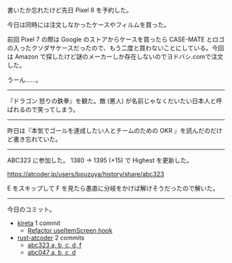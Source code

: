 書いたか忘れたけど先日 Pixel 8 を予約した。

今日は同時には注文しなかったケースやフィルムを買った。

前回 Pixel 7 の際は Google のストアからケースを買ったら CASE-MATE とロゴの入ったクソダサケースだったので、もう二度と買わないことにしている。今回は Amazon で探したけど謎のメーカーしか存在しないのでヨドバシ.comで注文した。

うーん……。

---

『ドラゴン 怒りの鉄拳』を観た。敵 (悪人) が名前じゃなくだいたい日本人と呼ばれるので笑ってしまう。

---

昨日は『本気でゴールを達成したい人とチームのための OKR 』を読んだのだけど書き忘れていた。

---

ABC323 に参加した。  1380 → 1395 (+15) で Highest を更新した。

<https://atcoder.jp/users/bouzuya/history/share/abc323>

E をスキップして F を見たら愚直に分岐をかけば解けそうだったので解いた。

---

今日のコミット。

- [kireta](https://github.com/bouzuya/kireta) 1 commit
  - [Refactor useItemScreen hook](https://github.com/bouzuya/kireta/commit/c0b957f29d64f9990b03ed02c037cc27eb1ef38c)
- [rust-atcoder](https://github.com/bouzuya/rust-atcoder) 2 commits
  - [abc323 a, b, c, d, f](https://github.com/bouzuya/rust-atcoder/commit/caa2da1fdc93ff734cb50943c3fcf9f49768b35f)
  - [abc047 a, b, c, d](https://github.com/bouzuya/rust-atcoder/commit/f4362842c7e1fcf1a8e96c9289e4708e768288ca)
